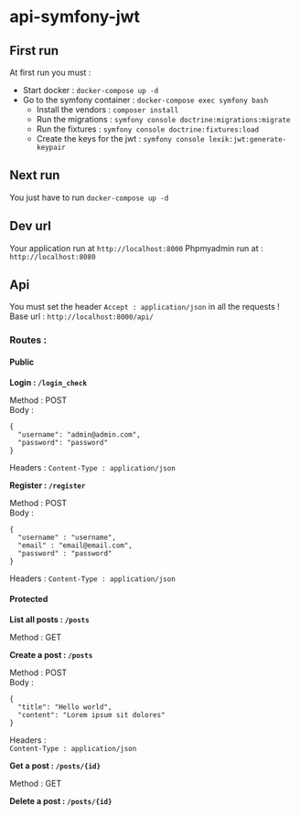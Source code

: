 # api-symfony-jwt

## First run
At first run you must :
- Start docker : `docker-compose up -d`
- Go to the symfony container : `docker-compose exec symfony bash`
  - Install the vendors : `composer install`
  - Run the migrations : `symfony console doctrine:migrations:migrate`
  - Run the fixtures : `symfony console doctrine:fixtures:load`
  - Create the keys for the jwt : `symfony console lexik:jwt:generate-keypair`

## Next run
You just have to run `docker-compose up -d`

## Dev url
Your application run at `http://localhost:8000`
Phpmyadmin run at : `http://localhost:8080`

## Api
You must set the header `Accept : application/json` in all the requests !
Base url : `http://localhost:8000/api/`

### Routes : 
#### Public
**Login : `/login_check`**

Method : POST  
Body : 
```
{
  "username": "admin@admin.com",
  "password": "password"
}
```
Headers : `Content-Type : application/json`  

**Register : `/register`**

Method : POST  
Body :
```
{
  "username" : "username",
  "email" : "email@email.com",
  "password" : "password"	
}
```
Headers :
`Content-Type : application/json`

#### Protected

**List all posts : `/posts`**

Method : GET

**Create a post : `/posts`**   

Method : POST       
Body :                             
```                                
{
  "title": "Hello world",
  "content": "Lorem ipsum sit dolores"
}
```                                
Headers :                          
`Content-Type : application/json`  

**Get a post : `/posts/{id}`**                

Method : GET   

**Delete a post : `/posts/{id}`**
